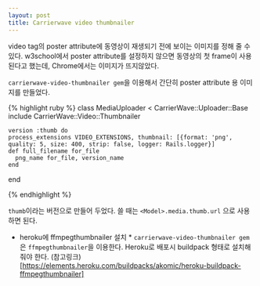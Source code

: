 ```yaml
---
layout: post
title: Carrierwave video thumbnailer
---
```


video tag의 poster attribute에 동영상이 재생되기 전에 보이는 이미지를 정해 줄 수 있다.
w3school에서 poster attribute를 설정하지 않으면 동영상의 첫 frame이 사용된다고 했는데, Chrome에서는 이미지가 뜨지않았다.

`carrierwave-video-thumbnailer gem`을 이용해서 간단히 poster attribute 용 이미지를 만들었다.

{% highlight ruby %}
class MediaUploader < CarrierWave::Uploader::Base
	include CarrierWave::Video::Thumbnailer

	version :thumb do
    process_extensions VIDEO_EXTENSIONS, thumbnail: [{format: 'png', quality: 5, size: 400, strip: false, logger: Rails.logger}]
    def full_filename for_file
      png_name for_file, version_name
    end
  end

{% endhighlight %}

`thumb`이라는 버전으로 만들어 두었다. 쓸 때는 `<Model>.media.thumb.url` 으로 사용하면 된다.


* heroku에 ffmpegthumbnailer 설치 *
`carrierwave-video-thumbnailer gem`은 `ffmpegthumbnailer`을 이용한다.
Heroku로 배포시 buildpack 형태로 설치해줘야 한다.
(참고링크)[https://elements.heroku.com/buildpacks/akomic/heroku-buildpack-ffmpegthumbnailer]



